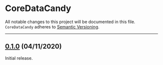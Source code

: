 # CoreDataCandy

All notable changes to this project will be documented in this file. `CoreDataCandy` adheres to [Semantic Versioning](http://semver.org).

---
## [0.1.0](https://gitlab.com/amarisgroup/coredatacandy/tree/0.1.0) (04/11/2020)

Initial release.